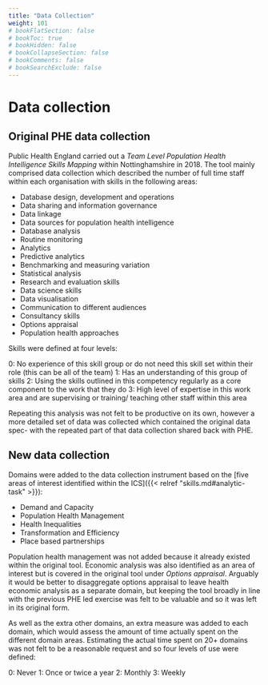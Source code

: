 ```yaml
---
title: "Data Collection"
weight: 101
# bookFlatSection: false
# bookToc: true
# bookHidden: false
# bookCollapseSection: false
# bookComments: false
# bookSearchExclude: false
---
```


# Data collection

## Original PHE data collection

Public Health England carried out a *Team Level Population Health Intelligence Skills Mapping* within Nottinghamshire in 2018. The tool mainly comprised data collection which described the number of full time staff within each organisation with skills in the following areas:

* Database design, development and operations 
* Data sharing and information governance 
* Data linkage
* Data sources for population health intelligence 
* Database analysis 
* Routine monitoring 
* Analytics 
* Predictive analytics 
* Benchmarking and measuring variation 
* Statistical analysis 
* Research and evaluation skills 
* Data science skills 
* Data visualisation 
* Communication to different audiences 
* Consultancy skills 
* Options appraisal 
* Population health approaches 

Skills were defined at four levels:

0: No experience of this skill group or do not need this skill set within their role (this can be all of the team) 
1: Has an understanding of this group of skills 
2: Using the skills outlined in this competency regularly as a core component to the work that they do 
3: High level of expertise in this work area and are supervising or training/ teaching other staff within this area

Repeating this analysis was not felt to be productive on its own, however a more detailed set of data was collected which contained the original data spec- with the repeated part of that data collection shared back with PHE.

## New data collection 

Domains were added to the data collection instrument based on the [five areas of interest identified within the ICS]({{< relref "skills.md#analytic-task" >}}):

*	Demand and Capacity
*	Population Health Management
*	Health Inequalities
*	Transformation and Efficiency
*	Place based partnerships

Population health management was not added because it already existed within the original tool. Economic analysis was also identified as an area of interest but is covered in the original tool under *Options appraisal*. Arguably it would be better to disaggregate options appraisal to leave health economic analysis as a separate domain, but keeping the tool broadly in line with the previous PHE led exercise was felt to be valuable and so it was left in its original form. 

As well as the extra other domains, an extra measure was added to each domain, which would assess the amount of time actually spent on the different domain areas. Estimating the actual time spent on 20+ domains was not felt to be a reasonable request and so four levels of use were defined:

0: Never
1: Once or twice a year
2: Monthly
3: Weekly

